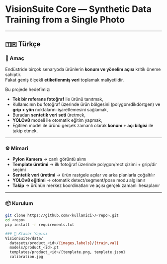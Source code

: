 ﻿# VisionSuite Core — Synthetic Data Training from a Single Photo

---

## 🇹🇷 Türkçe

### 🎯 Amaç
Endüstride birçok senaryoda ürünlerin **konum ve yönelim açısı** kritik öneme sahiptir.  
Fakat geniş ölçekli **etiketlenmiş veri** toplamak maliyetlidir.  

Bu projede hedefimiz:  
- **Tek bir referans fotoğraf** ile ürünü tanıtmak,  
- Kullanıcının bu fotoğraf üzerinde ürün bölgesini (polygon/dikdörtgen) ve **grip + yön** noktalarını işaretlemesini sağlamak,  
- Buradan **sentetik veri seti** üretmek,  
- **YOLOv8** modeli ile otomatik eğitim yapmak,  
- Eğitilen model ile ürünü gerçek zamanlı olarak **konum + açı bilgisi** ile takip etmek.  

---

### ⚙️ Mimari
- **Pylon Kamera** → canlı görüntü alımı  
- **Template üretimi** → ilk fotoğraf üzerinde polygon/rect çizimi + grip/dir seçimi  
- **Sentetik veri üretimi** → ürün rastgele açılar ve arka planlarla çoğaltılır  
- **YOLOv8 eğitimi** → otomatik detect/segment/pose modu algılanır  
- **Takip** → ürünün merkez koordinatları ve açısı gerçek zamanlı hesaplanır  

---

### 📦 Kurulum
```bash
git clone https://github.com/<kullanici>/<repo>.git
cd <repo>
pip install -r requirements.txt

### 📂 Klasör Yapısı
VisionSuite/data/
  datasets/product_<id>/{images,labels}/{train,val}
  models/product_<id>.pt
  templates/product_<id>/{template.png, template.json}
  calibration.jpg

